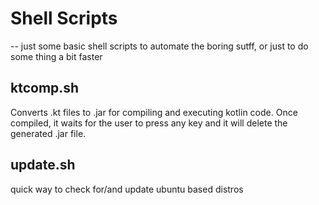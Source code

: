# Shell Scripts
--
just some basic shell scripts to automate the boring sutff, or just to do some thing a bit faster
## ktcomp.sh
Converts .kt files to .jar for compiling and executing kotlin code. Once compiled, it waits for the user to press any key and it will delete the generated .jar file.

## update.sh
quick way to check for/and update ubuntu based distros
